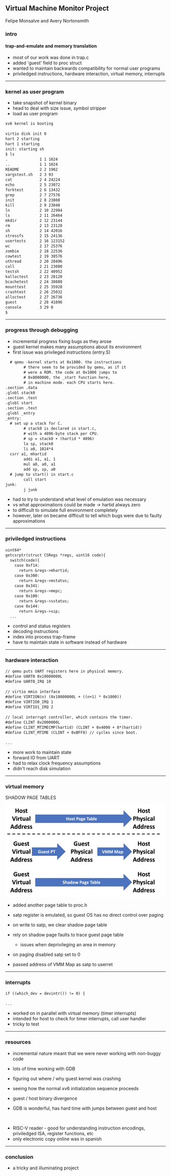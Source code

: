 
## Virtual Machine Monitor Project
Felipe Monsalve and Avery Nortonsmith

### intro
#### trap-and-emulate and memory translation

- most of our work was done in trap.c
- added 'guest' field to proc struct
- wanted to maintain backwards compatibility for normal user programs
- priviledged instructions, hardware interaction, virtual memory, interrupts

----------

### kernel as user program

- take snapshot of kernel binary
- head to deal with size issue, symbol stripper
- load as user program

```
xv6 kernel is booting

virtio disk init 0
hart 2 starting
hart 1 starting
init: starting sh
$ ls
.              1 1 1024
..             1 1 1024
README         2 2 1982
xargstest.sh   2 3 93
cat            2 4 24224
echo           2 5 23072
forktest       2 6 13432
grep           2 7 27576
init           2 8 23808
kill           2 9 23048
ln             2 10 22984
ls             2 11 26464
mkdir          2 12 23144
rm             2 13 23128
sh             2 14 42016
stressfs       2 15 24136
usertests      2 16 123152
wc             2 17 25376
zombie         2 18 22536
cowtest        2 19 30576
uthread        2 20 28496
call           2 21 23080
testsh         2 22 40952
kalloctest     2 23 28120
bcachetest     2 24 30880
mounttest      2 25 35928
crashtest      2 26 25032
alloctest      2 27 26736
guest          2 28 41896
console        3 29 0
$ 
```

----------

### progress through debugging

- incremental progress fixing bugs as they arose
- guest kernel makes many assumptions about its environment
- first issue was privileged instructions (entry.S)

```
  # qemu -kernel starts at 0x1000. the instructions
        # there seem to be provided by qemu, as if it
        # were a ROM. the code at 0x1000 jumps to
        # 0x8000000, the _start function here,
        # in machine mode. each CPU starts here.
.section .data
.globl stack0
.section .text
.globl start
.section .text
.globl _entry
_entry:
  # set up a stack for C.
        # stack0 is declared in start.c,
        # with a 4096-byte stack per CPU.
        # sp = stack0 + (hartid * 4096)
        la sp, stack0
        li a0, 1024*4
  csrr a1, mhartid
        addi a1, a1, 1
        mul a0, a0, a1
        add sp, sp, a0
  # jump to start() in start.c
        call start
junk:
        j junk
```

- had to try to understand what level of emulation was necessary
- vs what approximations could be made -> hartid always zero
- to difficult to simulate full environment completely
- however, later on became difficult to tell which bugs were due to 
   faulty approximations

----------

### priviledged instructions

```
uint64*
getcsrptr(struct CSRegs *regs, uint16 code){
  switch(code){
    case 0xf14:
      return &regs->mhartid;
    case 0x300:
      return &regs->mstatus;
    case 0x341:
      return &regs->mepc;
    case 0x100:
      return &regs->sstatus;
    case 0x144:
      return &regs->sip;
  ...
```

- control and status registers
- decoding instructions
- index into process trap-frame
- have to maintain state in software instead of hardware

----------

### hardware interaction

```
// qemu puts UART registers here in physical memory.
#define UART0 0x10000000L
#define UART0_IRQ 10

// virtio mmio interface
#define VIRTION(n) (0x10000000L + ((n+1) * 0x1000))
#define VIRTIO0_IRQ 1
#define VIRTIO1_IRQ 2

// local interrupt controller, which contains the timer.
#define CLINT 0x2000000L
#define CLINT_MTIMECMP(hartid) (CLINT + 0x4000 + 8*(hartid))
#define CLINT_MTIME (CLINT + 0xBFF8) // cycles since boot.

...
```

- more work to maintain state
- forward IO from UART
- had to relax clock frequency assumptions
- didn't reach disk simulation

----------

### virtual memory

SHADOW PAGE TABLES

![](shadow_pt.png)

- added another page table to proc.h
- satp register is emulated, so guest OS has no direct control over paging
- on write to satp, we clear shadow page table
- rely on shadow page faults to trace guest page table
  - issues when deprivileging an area in memory

- on paging disabled satp set to 0
- passed address of VMM Map as satp to userret


----------

### interrupts

```
if ((which_dev = devintr()) != 0) {

...
```

- worked on in parallel with virtual memory (timer interrupts)
- intended for host to check for timer interrupts, call user handler
- tricky to test

----------

### resources

- incremental nature meant that we were never working with non-buggy code

- lots of time working with GDB
- figuring out where / why guest kernel was crashing
- seeing how the normal xv6 initialization sequence proceeds
- guest / host binary divergence
- GDB is wonderful, has hard time with jumps between guest and host

<br>

- RISC-V reader - good for understanding instruction encodings,
   priviledged ISA, register functions, etc
- only electronic copy online was in spanish

----------

### conclusion

- a tricky and illuminating project
